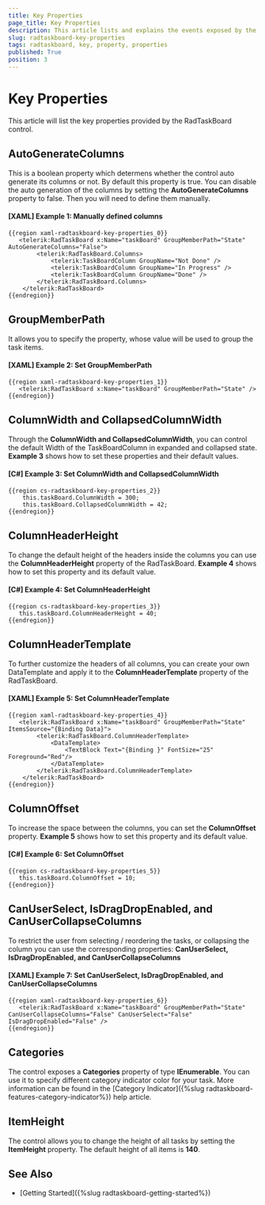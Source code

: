 ```yaml
---
title: Key Properties
page_title: Key Properties
description: This article lists and explains the events exposed by the RadTaskBoard control.
slug: radtaskboard-key-properties
tags: radtaskboard, key, property, properties
published: True
position: 3
---
```


# Key Properties

This article will list the key properties provided by the RadTaskBoard control.

## AutoGenerateColumns

This is a boolean property which determens whether the control auto generate its columns or not. By default this property is true. You can disable the auto generation of the columns by setting the __AutoGenerateColumns__ property to false. Then you will need to define them manually.

#### __[XAML] Example 1: Manually defined columns__	
	{{region xaml-radtaskboard-key-properties_0}}		
	   <telerik:RadTaskBoard x:Name="taskBoard" GroupMemberPath="State" AutoGenerateColumns="False">
			<telerik:RadTaskBoard.Columns>
				<telerik:TaskBoardColumn GroupName="Not Done" />
				<telerik:TaskBoardColumn GroupName="In Progress" />
				<telerik:TaskBoardColumn GroupName="Done" />
			</telerik:RadTaskBoard.Columns>
		</telerik:RadTaskBoard>		
	{{endregion}}

## GroupMemberPath

It allows you to specify the property, whose value will be used to group the task items. 

#### __[XAML] Example 2: Set GroupMemberPath__
	{{region xaml-radtaskboard-key-properties_1}}
	   <telerik:RadTaskBoard x:Name="taskBoard" GroupMemberPath="State" />
	{{endregion}}

## ColumnWidth and CollapsedColumnWidth 

Through the __ColumnWidth and CollapsedColumnWidth__, you can control the default Width of the TaskBoardColumn in expanded and collapsed state. __Example 3__ shows how to set these properties and their default values.

#### __[C#] Example 3: Set ColumnWidth and CollapsedColumnWidth__
	{{region cs-radtaskboard-key-properties_2}}
		this.taskBoard.ColumnWidth = 300; 
		this.taskBoard.CollapsedColumnWidth = 42; 
	{{endregion}}

## ColumnHeaderHeight

To change the default height of the headers inside the columns you can use the __ColumnHeaderHeight__ property of the RadTaskBoard. __Example 4__ shows how to set this property and its default value.

#### __[C#] Example 4: Set ColumnHeaderHeight__
	{{region cs-radtaskboard-key-properties_3}}
	   this.taskBoard.ColumnHeaderHeight = 40; 
	{{endregion}}

## ColumnHeaderTemplate

To further customize the headers of all columns, you can create your own DataTemplate and apply it to the __ColumnHeaderTemplate__ property of the RadTaskBoard.

#### __[XAML] Example 5: Set ColumnHeaderTemplate__
	{{region xaml-radtaskboard-key-properties_4}}
	   <telerik:RadTaskBoard x:Name="taskBoard" GroupMemberPath="State" ItemsSource="{Binding Data}">
			<telerik:RadTaskBoard.ColumnHeaderTemplate>
				<DataTemplate>
					<TextBlock Text="{Binding }" FontSize="25" Foreground="Red"/>
				</DataTemplate>
			</telerik:RadTaskBoard.ColumnHeaderTemplate>
		</telerik:RadTaskBoard>
	{{endregion}}

## ColumnOffset

To increase the space between the columns, you can set the __ColumnOffset__ property. __Example 5__ shows how to set this property and its default value.

#### __[C#] Example 6: Set ColumnOffset__
	{{region cs-radtaskboard-key-properties_5}}
	   this.taskBoard.ColumnOffset = 10; 
	{{endregion}}

## CanUserSelect, IsDragDropEnabled, and CanUserCollapseColumns

To restrict the user from selecting / reordering the tasks, or collapsing the column you can use the corresponding properties: __CanUserSelect, IsDragDropEnabled, and CanUserCollapseColumns__
	
#### __[XAML] Example 7: Set CanUserSelect, IsDragDropEnabled, and CanUserCollapseColumns__
	{{region xaml-radtaskboard-key-properties_6}}
	   <telerik:RadTaskBoard x:Name="taskBoard" GroupMemberPath="State" CanUserCollapseColumns="False" CanUserSelect="False" IsDragDropEnabled="False" />
	{{endregion}}

## Categories
	
The control exposes a __Categories__ property of type __IEnumerable__. You can use it to specify different category indicator color for your task. More information can be found in the  [Category Indicator]({%slug radtaskboard-features-category-indicator%}) help article.

## ItemHeight

The control allows you to change the height of all tasks by setting the __ItemHeight__ property.  The default height of all items is __140__.
	
## See Also

* [Getting Started]({%slug radtaskboard-getting-started%})